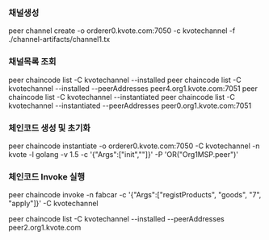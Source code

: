### 채널생성
peer channel create -o orderer0.kvote.com:7050 -c kvotechannel -f ./channel-artifacts/channel1.tx

### 채널목록 조회
peer chaincode list -C kvotechannel --installed
peer chaincode list -C kvotechannel --installed --peerAddresses peer4.org1.kvote.com:7051
peer chaincode list -C kvotechannel --instantiated
peer chaincode list -C kvotechannel --instantiated --peerAddresses peer0.org1.kvote.com:7051

### 체인코드 생성 및 초기화
peer chaincode instantiate -o orderer0.kvote.com:7050 -C kvotechannel -n kvote -l golang -v 1.5 -c '{"Args":["init",""]}' -P 'OR("Org1MSP.peer")'

### 체인코드 Invoke 실행
peer chaincode invoke -n fabcar -c '{"Args":["registProducts", "goods", "7", "apply"]}' -C kvotechannel

peer chaincode list -C kvotechannel --installed --peerAddresses peer2.org1.kvote.com
